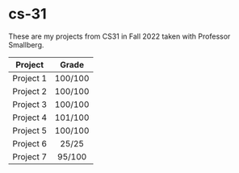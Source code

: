 # cs-31

These are my projects from CS31 in Fall 2022 taken with Professor Smallberg.

| Project     | Grade |
| :---------: | :---: |
| Project 1   | 100/100 |
| Project 2   | 100/100 |
| Project 3   | 100/100 |
| Project 4   | 101/100 |
| Project 5   | 100/100 |
| Project 6   | 25/25 |
| Project 7   | 95/100 |
